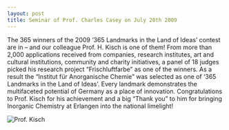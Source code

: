 ```yaml
---
layout: post
title: Seminar of Prof. Charles Casey on July 20th 2009
---
```


The 365 winners of the 2009 ‘365 Landmarks in the Land of Ideas’ contest are in – and our colleague Prof. H. Kisch is one of them!
From  more than 2,000 applications received from companies, research institutes, art and cultural institutions, community and charity initiatives, a panel of 18 judges picked his research project “Frischluftfarbe” as one of the winners. 
As a result the “Institut für Anorganische Chemie” was selected as one of ‘365 Landmarks in the Land of Ideas’. 
Every landmark  demonstrates the multifaceted potential of Germany as a place of innovation. 
Congratulations to Prof. Kisch for his achievement and a big “Thank you” to him for bringing Inorganic Chemistry at Erlangen into the national limelight!

![Prof. Kisch](img/Kisch_TagderChemie_web.jpg)